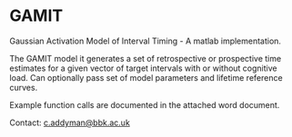 GAMIT
=====

Gaussian Activation Model of Interval Timing - A matlab implementation.


The GAMIT model it generates a set of retrospective or prospective time estimates for a given vector of target intervals with or without cognitive load. Can optionally pass set of model parameters and lifetime reference curves.

Example function calls are documented in the attached word document.


Contact:
c.addyman@bbk.ac.uk


